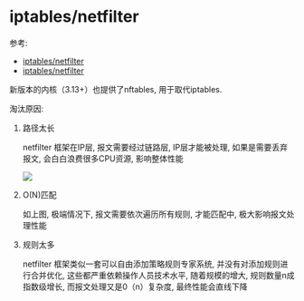 # iptables/netfilter
参考:
- [iptables/netfilter](https://mp.weixin.qq.com/s?__biz=MzkyMTIzMTkzNA==&mid=2247506496&idx=1&sn=c629e22f0de944c0940ffb3a665b726f)
- [iptables/netfilter](https://tonydeng.github.io/sdn-handbook/linux/iptables.html)

新版本的内核（3.13+）也提供了nftables, 用于取代iptables.

淘汰原因:
1. 路径太长

    netfilter 框架在IP层, 报文需要经过链路层, IP层才能被处理, 如果是需要丢弃报文, 会白白浪费很多CPU资源, 影响整体性能

    ![](https://mmbiz.qpic.cn/mmbiz_png/cYSwmJQric6nibzSpsZlIHwzjIYJa7ZvTUTzgGyucfcmrV2oXL2ymlIdupS3CYy2PGO1giazNRUoPiblCIxQHWnwQA/640?wx_fmt=png&tp=webp&wxfrom=5&wx_lazy=1&wx_co=1)

1. O(N)匹配
    
    如上图, 极端情况下, 报文需要依次遍历所有规则, 才能匹配中, 极大影响报文处理性能
1. 规则太多

    netfilter 框架类似一套可以自由添加策略规则专家系统, 并没有对添加规则进行合并优化, 这些都严重依赖操作人员技术水平, 随着规模的增大, 规则数量n成指数级增长, 而报文处理又是0（n）复杂度, 最终性能会直线下降